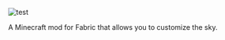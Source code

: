 ![test](https://i.imgur.com/R67eF8R.png)

A Minecraft mod for Fabric that allows you to customize the sky.

